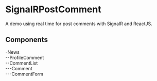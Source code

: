 # SignalRPostComment
A demo using real time for post comments with SignalR and ReactJS.

## Components
-News <br />
--ProfileComment <br />
--CommentList <br />
---Comment <br />
---CommentForm <br />
